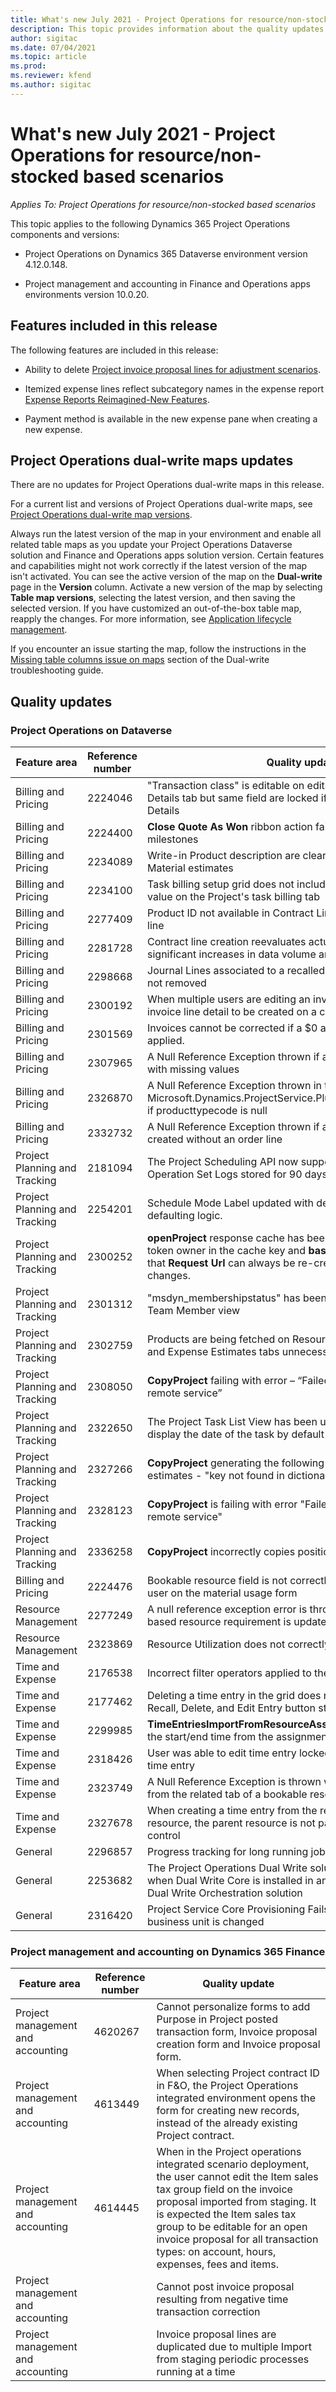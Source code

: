 ```yaml
---
title: What's new July 2021 - Project Operations for resource/non-stocked based scenarios
description: This topic provides information about the quality updates available in the June 2021 release of Project Operations for resource/non-stocked based scenarios.
author: sigitac
ms.date: 07/04/2021
ms.topic: article
ms.prod:
ms.reviewer: kfend 
ms.author: sigitac
---
```


What's new July 2021 - Project Operations for resource/non-stocked based scenarios
==================================================================================

*Applies To: Project Operations for resource/non-stocked based scenarios*

This topic applies to the following Dynamics 365 Project Operations components
and versions:

-   Project Operations on Dynamics 365 Dataverse environment version 4.12.0.148.

-   Project management and accounting in Finance and Operations apps
    environments version 10.0.20.

Features included in this release
---------------------------------

The following features are included in this release:

-   Ability to delete [Project invoice proposal lines for adjustment
    scenarios](../invoicing/correct-project-invoice-proposals.md).

-   Itemized expense lines reflect subcategory names in the expense report
    [Expense Reports Reimagined-New
    Features](../expense/expense-reports-reimagined.md#new-features).

-   Payment method is available in the new expense pane when creating a new
    expense.

Project Operations dual-write maps updates
------------------------------------------

There are no updates for Project Operations dual-write maps in this release.

For a current list and versions of Project Operations dual-write maps, see
[Project Operations dual-write map
versions](../environment/resource-dual-write-maps.md).

Always run the latest version of the map in your environment and enable all
related table maps as you update your Project Operations Dataverse solution and
Finance and Operations apps solution version. Certain features and capabilities
might not work correctly if the latest version of the map isn't activated. You
can see the active version of the map on the **Dual-write** page in the
**Version** column. Activate a new version of the map by selecting **Table map
versions**, selecting the latest version, and then saving the selected version.
If you have customized an out-of-the-box table map, reapply the changes. For
more information, see [Application lifecycle
management](/dynamics365/fin-ops-core/dev-itpro/data-entities/dual-write/app-lifecycle-management).

If you encounter an issue starting the map, follow the instructions in the
[Missing table columns issue on
maps](/dynamics365/fin-ops-core/dev-itpro/data-entities/dual-write/dual-write-troubleshooting-finops-upgrades#missing-table-columns-issue-on-maps)
section of the Dual-write troubleshooting guide.

Quality updates
---------------

### Project Operations on Dataverse

| **Feature area**              | **Reference number** | **Quality update**                                                                                                                                                                                             |
|-------------------------------|----------------------|----------------------------------------------------------------------------------------------------------------------------------------------------------------------------------------------------------------|
| Billing and Pricing           | 2224046              | "Transaction class" is editable on editable grid under Quote line Details tab but same field are locked if you open the Quote Line Details                                                                     |
| Billing and Pricing           | 2224400              | **Close Quote As Won** ribbon action fails on quote with no-date milestones                                                                                                                                    |
| Billing and Pricing           | 2234089              | Write-in Product description are cleared after entering quantity in Material estimates                                                                                                                         |
| Billing and Pricing           | 2234100              | Task billing setup grid does not include Material column and its value on the Project's task billing tab                                                                                                       |
| Billing and Pricing           | 2277409              | Product ID not available in Contract Line Detail for Material type line                                                                                                                                        |
| Billing and Pricing           | 2281728              | Contract line creation reevaluates actuals unnecessarily causing significant increases in data volume and impacting performance                                                                                |
| Billing and Pricing           | 2298668              | Journal Lines associated to a recalled and deleted expense are not removed                                                                                                                                     |
| Billing and Pricing           | 2300192              | When multiple users are editing an invoice it is possible for a new invoice line detail to be created on a confirmed invoice                                                                                   |
| Billing and Pricing           | 2301569              | Invoices cannot be corrected if a \$0 amount retainer has been applied.                                                                                                                                        |
| Billing and Pricing           | 2307965              | A Null Reference Exception thrown if a category price is created with missing values                                                                                                                           |
| Billing and Pricing           | 2326870              | A Null Reference Exception thrown in the Microsoft.Dynamics.ProjectService.Plugins.PostInvoiceLineDelete if producttypecode is null                                                                            |
| Billing and Pricing           | 2332732              | A Null Reference Exception thrown if a contract line milestone is created without an order line                                                                                                                |
| Project Planning and Tracking | 2181094              | The Project Scheduling API now support an PSS Logs and Operation Set Logs stored for 90 days.                                                                                                                  |
| Project Planning and Tracking | 2254201              | Schedule Mode Label updated with details describing the defaulting logic.                                                                                                                                      |
| Project Planning and Tracking | 2300252              | **openProject** response cache has been updated to include the token owner in the cache key and **base Url** and **Segment Url** so that **Request Url** can always be re-created if the **base Url** changes. |
| Project Planning and Tracking | 2301312              | "msdyn_membershipstatus" has been removed from Project Team Member view                                                                                                                                        |
| Project Planning and Tracking | 2302759              | Products are being fetched on Resource Assignments, Estimates, and Expense Estimates tabs unnecessarily                                                                                                        |
| Project Planning and Tracking | 2308050              | **CopyProject** failing with error – “Failed to get token to talk to remote service”                                                                                                                           |
| Project Planning and Tracking | 2322650              | The Project Task List View has been updated to display date display the date of the task by default                                                                                                            |
| Project Planning and Tracking | 2327266              | **CopyProject** generating the following exception when copying estimates - "key not found in dictionary"                                                                                                      |
| Project Planning and Tracking | 2328123              | **CopyProject** is failing with error "Failed to get token to talk to remote service"                                                                                                                          |
| Project Planning and Tracking | 2336258              | **CopyProject** incorrectly copies position names of resources                                                                                                                                                 |
| Billing and Pricing           | 2224476              | Bookable resource field is not correctly defaulted to the logged in user on the material usage form                                                                                                            |
| Resource Management           | 2277249              | A null reference exception error is thrown when a non-project based resource requirement is updated                                                                                                            |
| Resource Management           | 2323869              | Resource Utilization does not correctly respect filtered resources                                                                                                                                             |
| Time and Expense              | 2176538              | Incorrect filter operators applied to the Time Entry control                                                                                                                                                   |
| Time and Expense              | 2177462              | Deleting a time entry in the grid does not update the Submit, Recall, Delete, and Edit Entry button status to disabled.                                                                                        |
| Time and Expense              | 2299985              | **TimeEntriesImportFromResourceAssignment** does not maintain the start/end time from the assignment contours                                                                                                  |
| Time and Expense              | 2318426              | User was able to edit time entry locked fields after submitting a time entry                                                                                                                                   |
| Time and Expense              | 2323749              | A Null Reference Exception is thrown when creating an expense from the related tab of a bookable resource                                                                                                      |
| Time and Expense              | 2327678              | When creating a time entry from the related tab of a bookable resource, the parent resource is not passed to the time entry control                                                                            |
| General                       | 2296857              | Progress tracking for long running jobs                                                                                                                                                                        |
| General                       | 2253682              | The Project Operations Dual Write solution should not install when Dual Write Core is installed in an environment without the Dual Write Orchestration solution                                                |
| General                       | 2316420              | Project Service Core Provisioning Fails if the application user’s business unit is changed                                                                                                                     |

### Project management and accounting on Dynamics 365 Finance

| Feature area                      | Reference number | Quality update                                                                                                                                                                                                                                                                                                                |
|-----------------------------------|------------------|-------------------------------------------------------------------------------------------------------------------------------------------------------------------------------------------------------------------------------------------------------------------------------------------------------------------------------|
| Project management and accounting | 4620267          | Cannot personalize forms to add Purpose in Project posted transaction form, Invoice proposal creation form and Invoice proposal form.                                                                                                                                                                                         |
| Project management and accounting | 4613449          | When selecting Project contract ID in F&O, the Project Operations integrated environment opens the form for creating new records, instead of the already existing Project contract.                                                                                                                                           |
| Project management and accounting | 4614445          | When in the Project operations integrated scenario deployment, the user cannot edit the Item sales tax group field on the invoice proposal imported from staging. It is expected the Item sales tax group to be editable for an open invoice proposal for all transaction types: on account, hours, expenses, fees and items. |
| Project management and accounting |                  | Cannot post invoice proposal resulting from negative time transaction correction                                                                                                                                                                                                                                              |
| Project management and accounting |                  | Invoice proposal lines are duplicated due to multiple Import from staging periodic processes running at a time                                                                                                                                                                                                                |

